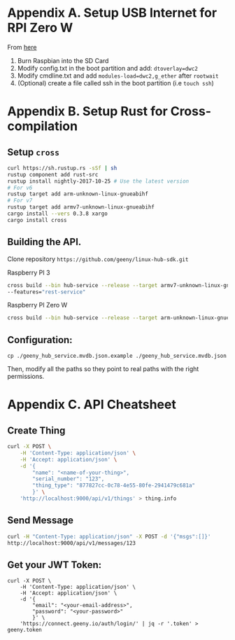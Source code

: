 # Appendix A. Setup USB Internet for RPI Zero W

From
[here](https://learn.adafruit.com/turning-your-raspberry-pi-zero-into-a-usb-gadget/ethernet-gadget)

1. Burn Raspbian into the SD Card
2. Modify config.txt in the boot partition and add: `dtoverlay=dwc2`
3. Modify cmdline.txt and add `modules-load=dwc2,g_ether` after `rootwait`
4. (Optional) create a file called ssh in the boot partition (i.e `touch ssh`)

# Appendix B. Setup Rust for Cross-compilation

## Setup `cross`

```bash
curl https://sh.rustup.rs -sSf | sh
rustup component add rust-src
rustup install nightly-2017-10-25 # Use the latest version
# For v6
rustup target add arm-unknown-linux-gnueabihf
# For v7
rustup target add armv7-unknown-linux-gnueabihf
cargo install --vers 0.3.8 xargo
cargo install cross
```

## Building the API.

Clone repository `https://github.com/geeny/linux-hub-sdk.git`

Raspberry PI 3

```bash
cross build --bin hub-service --release --target armv7-unknown-linux-gnueabihf
--features="rest-service"
```

Raspberry PI Zero W
```bash
cross build --bin hub-service --release --target arm-unknown-linux-gnueabihf  --features="rest-service"
```

## Configuration:

```
cp ./geeny_hub_service.mvdb.json.example ./geeny_hub_service.mvdb.json
```

Then, modify all the paths so they point to real paths with the right permissions.

# Appendix C. API Cheatsheet

## Create Thing

```bash
curl -X POST \
    -H 'Content-Type: application/json' \
    -H 'Accept: application/json' \
    -d '{
        "name": "<name-of-your-thing>",
        "serial_number": "123",
        "thing_type": "877827cc-0c78-4e55-80fe-2941479c681a"
        }' \
    'http://localhost:9000/api/v1/things' > thing.info
```

## Send Message

```bash
curl -H "Content-Type: application/json" -X POST -d '{"msgs":[]}'
http://localhost:9000/api/v1/messages/123
```

## Get your JWT Token:

```
curl -X POST \
    -H 'Content-Type: application/json' \
    -H 'Accept: application/json' \
    -d '{
        "email": "<your-email-address>",
        "password": "<your-password>"
        }' \
    'https://connect.geeny.io/auth/login/' | jq -r '.token' > geeny.token
```
